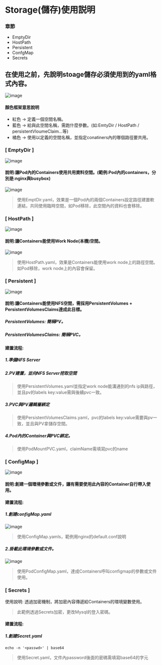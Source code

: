 # Storage(儲存)使用説明
### 章節
* EmptyDir
* HostPath
* Persistent
* ConfgMap
* Secrets
## 在使用之前，先說明stoage儲存必須使用到的yaml格式內容。
![image](https://user-images.githubusercontent.com/39659664/223606158-7b30f3e7-efe5-4f57-863d-445c475df08c.png)
#### 顏色框架意思說明
* 紅色 -> 定義一個空間名稱。
* 藍色 -> 給與此空間名稱，需跑什麼參數。(如:EmtyDir / HostPath / persistentVloumeClaim...等)
* 橘色 -> 使用以定義的空間名稱，並指定conatiners內的哪個路徑要共用。
### [ EmptyDir ]
![image](https://user-images.githubusercontent.com/39659664/223010027-1f7aa4a8-e881-45d9-870b-f185e85bc448.png)
#### 說明:讓Pod內的Containers使用共用資料空間。(範例:Pod內的containers，分別是:nginx與busybox)
![image](https://user-images.githubusercontent.com/39659664/223603046-1c3eebea-1cbc-43b0-a44f-d12023c6e8f8.png)
> 使用EmptDir.yaml，效果是一個Pod內的兩個Containers設定路徑建置軟連結，共同使用臨時空間，如Pod移除，此空間內的資料也會移除。
### [ HostPath ]
![image](https://user-images.githubusercontent.com/39659664/223010500-437057b0-c669-439a-80ff-045cdf429e1d.png)
#### 說明:讓Containers能使用Work Node(本機)空間。
![image](https://user-images.githubusercontent.com/39659664/223604858-7112fc3c-2441-4fe1-b72b-7ce675c8b037.png)
> 使用HostPath.yaml，效果是Containers能使用work node上的路徑空間。如Pod移除，work node上的內容會保留。
### [ Persistent ]
![image](https://user-images.githubusercontent.com/39659664/223010972-6128aaf6-19a0-4a14-9e64-1fb0d55e47cb.png)
#### 說明:讓Containers能使用NFS空間，需採用PersistentVolumes + PersistentVolumesClaims達成此目標。
##### PersistentVolumes: 簡稱PV。
##### PersistentVolumesClaims: 簡稱PVC。 
#### 建置流程:
##### 1.準備NFS Server
##### 2.PV建置，並向NFS Server挖取空間
> 使用PersistentVolumes.yaml並指定work node能溝通到的nfs ip與路徑，並且pv的labels key:value需與後續pvc一致。
##### 3.PVC與PV邏輯層綁定
> 使用PersistentVolumesClaims.yaml，pvc的labels key:value需要與pv一致，並且與PV拿儲存空間。
##### 4.Pod內的Container與PVC綁定。
> 使用PodMountPVC.yaml，claimName需填寫pvc的name
### [ ConfigMap ]
![image](https://user-images.githubusercontent.com/39659664/223612473-5118e1c3-9ebc-4d84-9c97-b64f8dfbc0a9.png)
#### 說明:創建一個環境參數或文件，讓有需要使用此內容的Container自行帶入使用。
#### 建置流程:
##### 1.創建configMap.yaml
![image](https://user-images.githubusercontent.com/39659664/223613431-dae72a3d-2b78-4ac5-94a1-b10001784d7f.png)
> 使用ConfigMap.yamls，範例用nginx的default.conf說明
##### 2.掛載此環境參數或文件。
![image](https://user-images.githubusercontent.com/39659664/223614311-985f364f-9eb9-411d-9471-63a424d38363.png)
> 使用PodConfigMap.yaml，達成Containers呼叫configmap的參數或文件使用。
### [ Secrets ]
使用說明: 透過加密機制，將加密內容傳遞給Containers的環境變數使用。
> 此範例透過Secrets加密，更改Mysql的登入密碼。
#### 建置流程:
##### 1.創建Secret.yaml
    echo -n '<passwd>' | base64
> 使用Secret.yaml，文件內password後面的密碼需填寫base64的字元
